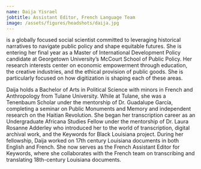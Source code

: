 ```yaml
---
name: Daija Yisrael
jobtitle: Assistant Editor, French Language Team
image: /assets/figures/headshots/daija.jpg
---
```

is a globally focused social scientist committed to leveraging historical narratives to navigate public policy and shape equitable futures. She is entering her final year as a Master of International Development Policy candidate at Georgetown University’s McCourt School of Public Policy. Her research interests center on economic empowerment through education, the creative industries, and the ethical provision of public goods. She is particularly focused on how digitization is shaping each of these areas.

Daija holds a Bachelor of Arts in Political Science with minors in French and Anthropology from Tulane University. While at Tulane, she was a Tenenbaum Scholar under the mentorship of Dr. Guadalupe García, completing a seminar on Public Monuments and Memory and independent research on the Haitian Revolution. She began her transcription career as an Undergraduate Africana Studies Fellow under the mentorship of Dr. Laura Rosanne Adderley who introduced her to the world of transcription, digital archival work, and the Keywords for Black Louisiana project. During her fellowship, Daija worked on 17th century Louisiana documents in both English and French. She now serves as the French Assistant Editor for Keywords, where she collaborates with the French team on transcribing and translating 18th-century Louisiana documents.
